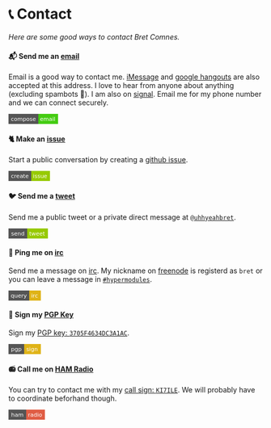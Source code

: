 
# 📞 Contact

*Here are some good ways to contact Bret Comnes.*

#### 📬 Send me an [email][email-url]

Email is a good way to contact me.  [iMessage](https://en.wikipedia.org/wiki/IMessage) and [google hangouts](https://hangouts.google.com) are also accepted at this address.  I love to hear from anyone about anything (excluding spambots 🤖).  I am also on [signal](https://whispersystems.org).  Email me for my phone number and we can connect securely. 

[<svg xmlns="http://www.w3.org/2000/svg" width="98" height="20"><g shape-rendering="crispEdges"><path fill="#555" d="M0 0h59v20H0z"/><path fill="#4c1" d="M59 0h39v20H59z"/></g><g fill="#fff" text-anchor="middle" font-family="DejaVu Sans,Verdana,Geneva,sans-serif" font-size="11"><text x="29.5" y="14">compose</text><text x="77.5" y="14">email</text></g></svg>][email-url]

[email-img]: http://img.shields.io/badge/compose-email-brightgreen.svg?style=flat-square
[email-url]: mailto:bcomnes@gmail.com

#### 🐈 Make an [issue][message-url]

Start a public conversation by creating a [github issue][message-url].

[<svg xmlns="http://www.w3.org/2000/svg" width="82" height="20"><g shape-rendering="crispEdges"><path fill="#555" d="M0 0h45v20H0z"/><path fill="#97CA00" d="M45 0h37v20H45z"/></g><g fill="#fff" text-anchor="middle" font-family="DejaVu Sans,Verdana,Geneva,sans-serif" font-size="11"><text x="22.5" y="14">create</text><text x="62.5" y="14">issue</text></g></svg>][message-url]

[message-img]: http://img.shields.io/badge/create-issue-green.svg?style=flat-square
[message-url]: https://github.com/bcomnes/bret.io/issues/new


#### 🐦 Send me a [tweet][tweet-url]

Send me a public tweet or a private direct message at [`@uhhyeahbret`](http://twitter.com/uhhyeahbret).

[<svg xmlns="http://www.w3.org/2000/svg" width="78" height="20"><g shape-rendering="crispEdges"><path fill="#555" d="M0 0h37v20H0z"/><path fill="#97CA00" d="M37 0h41v20H37z"/></g><g fill="#fff" text-anchor="middle" font-family="DejaVu Sans,Verdana,Geneva,sans-serif" font-size="11"><text x="18.5" y="14">send</text><text x="56.5" y="14">tweet</text></g></svg>][tweet-url]

[tweet-img]: http://img.shields.io/badge/send-tweet-green.svg?style=flat-square
[tweet-url]: https://twitter.com/intent/tweet?text=@uhhyeahbret

#### 💬 Ping me on [irc][irc-url]

Send me a message on [irc][irc-url].  My nickname on [freenode](https://freenode.net) is registerd as `bret` or you can leave a message in [`#hypermodules`][irc-url].

[<svg xmlns="http://www.w3.org/2000/svg" width="64" height="20"><g shape-rendering="crispEdges"><path fill="#555" d="M0 0h41v20H0z"/><path fill="#dfb317" d="M41 0h23v20H41z"/></g><g fill="#fff" text-anchor="middle" font-family="DejaVu Sans,Verdana,Geneva,sans-serif" font-size="11"><text x="20.5" y="14">query</text><text x="51.5" y="14">irc</text></g></svg>][irc-url]

[irc-img]: http://img.shields.io/badge/query-irc-yellow.svg?style=flat-square
[irc-url]: https://www.irccloud.com/invite?channel=%23hypermodules&hostname=irc.freenode.net&port=6697&ssl=1

#### 🔑 Sign my [PGP Key](https://keybase.io/bret)

Sign my [PGP key: `3705F4634DC3A1AC`][pgp-url].

[<svg xmlns="http://www.w3.org/2000/svg" width="64" height="20"><g shape-rendering="crispEdges"><path fill="#555" d="M0 0h31v20H0z"/><path fill="#dfb317" d="M31 0h33v20H31z"/></g><g fill="#fff" text-anchor="middle" font-family="DejaVu Sans,Verdana,Geneva,sans-serif" font-size="11"><text x="15.5" y="14">pgp</text><text x="46.5" y="14">sign</text></g></svg>][pgp-url]

[pgp-img]: http://img.shields.io/badge/pgp-sign-yellow.svg?style=flat-square
[pgp-url]: https://keybase.io/bret


#### 📻 Call me on [HAM Radio][ham-url]

You can try to contact me with my [call sign: `KI7ILE`][ham-url].  We will probably have to coordinate beforhand though.

[<svg xmlns="http://www.w3.org/2000/svg" width="72" height="20"><g shape-rendering="crispEdges"><path fill="#555" d="M0 0h35v20H0z"/><path fill="#e05d44" d="M35 0h37v20H35z"/></g><g fill="#fff" text-anchor="middle" font-family="DejaVu Sans,Verdana,Geneva,sans-serif" font-size="11"><text x="17.5" y="14">ham</text><text x="52.5" y="14">radio</text></g></svg>][ham-url]

[ham-url]: http://wireless2.fcc.gov/UlsApp/UlsSearch/license.jsp?licKey=3868297
